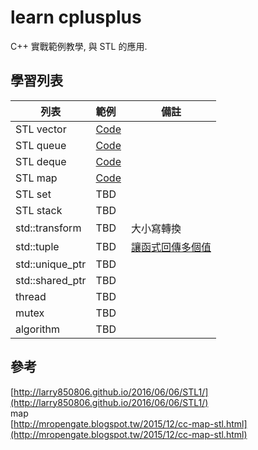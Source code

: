 # learn cplusplus
C++ 實戰範例教學, 與 STL 的應用.

## 學習列表
| 列表           | 範例 | 備註
| ------------- |:-------------|------
|STL vector | [Code](https://github.com/shengyu7697/learn-cplusplus/tree/master/vector) |
|STL queue | [Code](https://github.com/shengyu7697/learn-cplusplus/tree/master/queue) |
|STL deque | [Code](https://github.com/shengyu7697/learn-cplusplus/tree/master/deque) |
|STL map | [Code](https://github.com/shengyu7697/learn-cplusplus/tree/master/map) |
|STL set | TBD |
|STL stack | TBD |
|std::transform | TBD | 大小寫轉換
|std::tuple | TBD | [讓函式回傳多個值](https://kheresy.wordpress.com/2016/10/14/stdtuple/)
|std::unique_ptr | TBD |
|std::shared_ptr | TBD |
|thread | TBD |
|mutex | TBD |
|algorithm | TBD |

## 參考
[http://larry850806.github.io/2016/06/06/STL1/](http://larry850806.github.io/2016/06/06/STL1/)  
map  
[http://mropengate.blogspot.tw/2015/12/cc-map-stl.html](http://mropengate.blogspot.tw/2015/12/cc-map-stl.html)  
